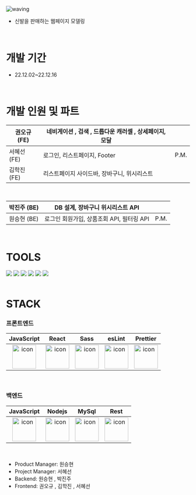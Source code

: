 ![waving](https://capsule-render.vercel.app/api?type=waving&height=200&fontAlignY=40&text=NIWEKI&color=gradient)

- 신발을 판매하는 웹페이지 모델링

</br>

# 개발 기간

- 22.12.02~22.12.16
</br>

# 개발 인원 및 파트

| 권오규 (FE) | 네비게이션 , 검색 , 드롭다운 캐러셀 , 상세페이지, 모달 | |
| --- | --- | --- |
| 서혜선 (FE) | 로그인, 리스트페이지, Footer | P.M. |
| 김학진 (FE) | 리스트페이지 사이드바, 장바구니, 위시리스트 | |

</br>

| 박진주 (BE) | DB 설계, 장바구니 위시리스트 API | |
| --- | --- | --- |
| 원승현 (BE) | 로그인 회원가입, 상품조회 API, 필터링 API | P.M. |

</br>



# TOOLS

<div>
<a href='https://www.naver.com/'><img src="https://img.shields.io/badge/Git-F05032?style=flat&logo=Git&logoColor=white"/></a>
<img src="https://img.shields.io/badge/GitHub-181717?style=flat&logo=GitHub&logoColor=white"/>
<img src="https://img.shields.io/badge/Slack-4A154B?style=flat&logo=Slack&logoColor=white"/>
<img src="https://img.shields.io/badge/Trello-0052CC?style=flat&logo=Trello&logoColor=white"/>
<img src="https://img.shields.io/badge/Notion-000000?style=flat&logo=Notion&logoColor=white"/>
<img src="https://img.shields.io/badge/VSCode-007ACC?style=flat&logo=Visual Studio Code&logoColor=white"/>
</div>

</br>

# STACK

### 프론트엔드

|JavaScript|React|Sass|esLint|Prettier|
| :--: | :--: | :--: | :--: | :--: |
| <img src="https://techstack-generator.vercel.app/js-icon.svg" alt="icon" width="65" height="65" /> | <img src="https://techstack-generator.vercel.app/react-icon.svg" alt="icon" width="65" height="65" /> | <img src="https://techstack-generator.vercel.app/sass-icon.svg" alt="icon" width="65" height="65" /></div> | <img src="https://techstack-generator.vercel.app/eslint-icon.svg" alt="icon" width="65" height="65" /> | <img src="https://techstack-generator.vercel.app/prettier-icon.svg" alt="icon" width="65" height="65" /> |


</br>

### 백엔드

|JavaScript|Nodejs|MySql|Rest|
| :--: | :--: | :--: | :--: |
| <img src="https://techstack-generator.vercel.app/js-icon.svg" alt="icon" width="65" height="65" /> | <img src="https://techstack-generator.vercel.app/nginx-icon.svg" alt="icon" width="65" height="65" /> | <img src="https://techstack-generator.vercel.app/mysql-icon.svg" alt="icon" width="65" height="65" /> | <img src="https://techstack-generator.vercel.app/restapi-icon.svg" alt="icon" width="65" height="65" /> |

</br>






- Product Manager: 원승현
- Project Manager: 서혜선
- Backend: 원승현 , 박진주
- Frontend: 권오규 , 김학진 , 서혜선
